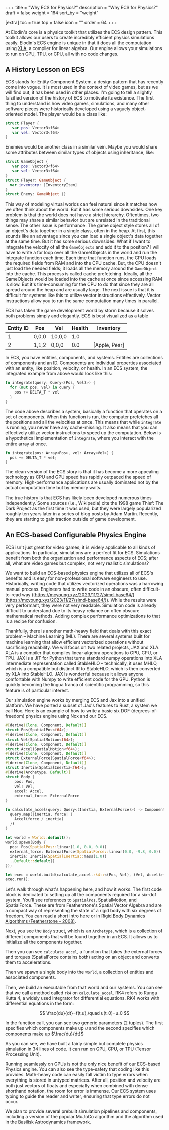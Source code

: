 +++
title = "Why ECS for Physics?"
description = "Why ECS for Physics?"
draft = false
weight = 164
sort_by = "weight"

[extra]
toc = true
top = false
icon = ""
order = 64
+++

At Elodin's core is a physics toolkit that utilizes the ECS design pattern.
This toolkit allows our users to create incredibly efficient physics simulations easily.
Elodin's ECS engine is unique in that it does all the computation using [XLA](https://openxla.org/xla), a compiler for linear algebra.
Our engine allows your simulations to run on GPU, TPU, or CPU, all with no code changes.

## A History Lesson on ECS


ECS stands for Entity Component System, a design pattern that has recently come into vogue. It is most used in the context of video games, but as we will find out, it has been used in other places. I'm going to tell a slightly falsified version of the history of ECS to motivate its existence. The first thing to understand is how video games, simulations, and many other software pieces were historically developed using a vaguely object-oriented model. The player would be a class like:

```swift
struct Player {
   var pos: Vector3<f64>
   var vel: Vector3<f64>
}
```


Enemies would be another class in a similar vein. Maybe you would share some attributes between similar types of objects using inheritance, like:

```swift
struct GameObject {
   var pos: Vector3<f64>
   var vel: Vector3<f64>
}
struct Player: GameObject {
  var inventory: [InventoryItem]
}
struct Enemy: GameObject {}
```


This way of modeling virtual worlds can feel natural since it matches how we often think about the world. But it has some serious downsides. One key problem is that the world does not have a strict hierarchy. Oftentimes, two things may share a similar behavior but are unrelated in the traditional sense. The other issue is performance. The game object style stores all of an object's data together in a single class, often in the heap. At first, this sounds like an advantage since you can load a single object's data together at the same time. But it has some serious downsides. What if I want to integrate the velocity of all the `GameObjects` and add it to the position? I will have to write a for loop over all the GameObjects in the world and run the integrate function each time. Each time that function runs, the CPU loads the required fields from RAM and into the CPU cache. But, the CPU doesn't just load the needed fields; it loads all the memory around the `GameObject` into the cache. This process is called cache prefetching. Ideally, all the GameObjects would be loaded into the cache at once since accessing RAM is slow. But it's time-consuming for the CPU to do that since they are all spread around the heap and are usually large. The next issue is that it is difficult for systems like this to utilize vector instructions effectively. Vector instructions allow you to run the same computation many times in parallel.

ECS has taken the game development world by storm because it solves both problems simply and elegantly. ECS is best visualized as a table

| Entity ID | Pos   | Vel    | Health | Inventory     |
| --------- | ----- | ------ | ------ | ------------- |
| 1         | 0,0,0 | 10,0,0 | 1.0    |               |
| 2         | 1,1,2 | 0,0,0  | 0.0    | [Apple, Pear] |


In ECS, you have entities, components, and systems. Entities are collections of components and an ID. Components are individual properties associated with an entity, like position, velocity, or health. In an ECS system, the integrated example from above would look like this:

```rust
fn integrate(query: Query<(Pos, Vel)>) {
  for (mut pos, vel) in query {
    pos += DELTA_T * vel
  }
}
```


The code above describes a system, basically a function that operates on a set of components. When this function is run, the computer prefetches all the positions and all the velocities at once. This means that while `integrate` is running, you never have any cache-missing. It also means that you can effectively utilize vector instructions to speed up the computation. Below is a hypothetical implementation of `integrate`, where you interact with the entire array at once.

```rust
fn integrate(pos: Array<Pos>, vel: Array<Vel>) {
  pos += DELTA_T * vel;
}
```

The clean version of the ECS story is that it has become a more appealing technology as CPU and GPU speed has rapidly outpaced the speed of memory. High-performance applications are usually dominated not by the actual computation time but by memory waits.

The true history is that ECS has likely been developed numerous times independently. Some sources (i.e., Wikipedia) cite the 1998 game Thief: The Dark Project as the first time it was used, but they were largely popularized roughly ten years later in a series of blog posts by Adam Martin. Recently, they are starting to gain traction outside of game development.

## An ECS-based Configurable Physics Engine


ECS isn't just great for video games; it is widely applicable to all kinds of applications. In particular, simulations are a perfect fit for ECS. Simulations benefit from both the organization and performance aspects of ECS; after all, what are video games but complex, not very realistic simulations?

We want to build an ECS-based physics engine that utilizes all of ECS's benefits and is easy for non-professional software engineers to use. Historically, writing code that utilizes vectorized operations was a harrowing manual process. Engineers had to write code in an obscure, often difficult-to-read way ([https://mcyoung.xyz/2023/11/27/simd-base64/](https://mcyoung.xyz/2023/11/27/simd-base64/)). While the results were very performant, they were not very readable. Simulation code is already difficult to understand due to its heavy reliance on often obscure mathematical methods. Adding complex performance optimizations to that is a recipe for confusion.

Thankfully, there is another math-heavy field that deals with this exact problem – Machine Learning (ML). There are several systems built for machine learning that allow efficient vectorized operations without sacrificing readability. We will focus on two related projects, JAX and XLA. XLA is a compiler that compiles linear algebra operations to GPU, CPU, or TPU. JAX is a JIT for Python that turns standard numpy operations into XLA intermediate representation called StableHLO – technically, it uses MHLO, which is a compatible but distinct IR to StableHLO, which is then converted by XLA into StableHLO. JAX is wonderful because it allows anyone comfortable with Numpy to write efficient code for the GPU. Python is quickly becoming the lingua franca of scientific programming, so this feature is of particular interest.

Our simulation engine works by merging ECS and Jax into a unified platform. We have ported a subset of Jax's features to Rust, a system we call Nox. Here is an example of how to write a basic six DOF (degrees-of-freedom) physics engine using Nox and our ECS.

```rust
#[derive(Clone, Component, Default)]
struct Pos(SpatialPos<f64>);
#[derive(Clone, Component, Default)]
struct Vel(SpatialMotion<f64>);
#[derive(Clone, Component, Default)]
struct Accel(SpatialMotion<f64>);
#[derive(Clone, Component, Default)]
struct ExternalForce(SpatialForce<f64>);
#[derive(Clone, Component, Default)]
struct Inertia(SpatialInertia<f64>);
#[derive(Archetype, Default)]
struct Body {
    pos: Pos,
    vel: Vel,
    accel: Accel,
    external_force: ExternalForce
}

fn calculate_accel(query: Query<(Inertia, ExternalForce)>) -> ComponentArray<Accel> {
  query.map(|inertia, force| {
    Accel(force / inertia)
  })
}

let world = World::default();
world.spawn(Body {
  pos: Pos(SpatialPos::linear(1.0, 0.0, 0.0))
  external_force: ExternalForce(SpatialForce::linear(0.0, -9.8, 0.0))
  inertia: Inertia(SpatialInertia::mass(1.0))
  ..Default::default()
});

let exec = world.build(calculate_accel.rk4::<(Pos, Vel), (Vel, Accel)>());
exec.run();
```


Let's walk through what's happening here, and how it works.
The first code block is dedicated to setting up all the components required for a six-dof system.
You'll see references to `SpatialPos`, SpatialMotion, and SpatialForce.
These are from Featherstone's Spatial Vector Algebra and are a compact way of representing the state of a rigid body with six degrees of freedom.
You can read a short intro [here](https://homes.cs.washington.edu/~todorov/courses/amath533/FeatherstoneSlides.pdf) or in [Rigid Body Dynamics Algorithms (Featherstone - 2008)](https://link.springer.com/book/10.1007/978-1-4899-7560-7).

Next, you see the `Body` struct, which is an `Archetype`, which is a collection of different components that will be found together in an ECS. It allows us to initialize all the components together.

Then you can see `calculate_accel`, a function that takes the external forces and torques (SpatialForce contains both) acting on an object and converts them to accelerations.

Then we spawn a single body into the `World`, a collection of entities and associated components.

Then, we build an executable from that world and our systems. You can see that we call a method called `rk4` on `calculate_accel`. RK4 refers to Runga Kutta 4, a widely used integrator for differential equations. RK4 works with differential equations in the form:

$$
\frac{du}{dt}=f(t,u),\quad u(t_0)=u_0
$$

 In the function call, you can see two generic parameters (2 tuples). The first specifies which components make up $u$ and the second specifies which components make up $\frac{du}{dt}$

As you can see, we have built a fairly simple but complete physics simulation in 34 lines of code. It can run on GPU, CPU, or TPU (Tensor Processing Unit).

Running seamlessly on GPUs is not the only nice benefit of our ECS-based Physics engine. You can also see the type-safety that coding like this provides. Math-heavy code can easily fall victim to type errors when everything is stored in untyped matrices. After all, position and velocity are both just vectors of floats and especially when combined with dense shorthand notation, the room for error is immense. Our ECS system uses typing to guide the reader and writer, ensuring that type errors do not occur.

We plan to provide several prebuilt simulation pipelines and components, including a version of the popular MuJoCo algorithm and the algorithm used in the Basilisk Astrodynamics framework.
